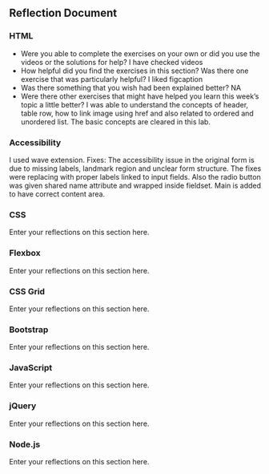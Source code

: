 ## Reflection Document

### HTML

- Were you able to complete the exercises on your own or did you use the videos or the solutions for help?
I have checked videos
- How helpful did you find the exercises in this section? Was there one exercise that was particularly helpful?
I liked figcaption
- Was there something that you wish had been explained better?
NA
- Were there other exercises that might have helped you learn this week’s topic a little better?
I was able to understand the concepts of header, table row, how to link image using href and also related to ordered and unordered list. The basic concepts are cleared in this lab.
### Accessibility

I used wave extension.
Fixes:
The accessibility issue in the original form is due to missing labels, landmark region and unclear form structure. The fixes were replacing with proper labels linked to input fields. Also the radio button was given shared name attribute and wrapped inside fieldset. Main is added to have correct content area.

### CSS

Enter your reflections on this section here.

### Flexbox

Enter your reflections on this section here.

### CSS Grid

Enter your reflections on this section here.

### Bootstrap

Enter your reflections on this section here.

### JavaScript

Enter your reflections on this section here.

### jQuery

Enter your reflections on this section here.

### Node.js

Enter your reflections on this section here.
